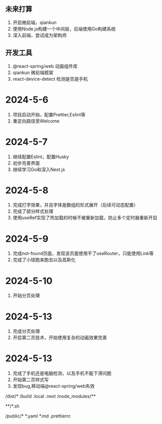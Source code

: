 ## 未来打算
1. 开启微前端，qiankun
2. 使用Node.js构建一个中间层，后端使用Go构建系统
3. 深入前端，尝试成为架构师

## 开发工具
1. @react-spring/web 动画组件库
2. qiankun 微前端框架
3. react-device-detect 检测是否是手机

# 2024-5-6
1. 项目启动开始，配置Prettier,Eslint等
2. 重定向路径至Welcome

# 2024-5-7
1. 继续配置Eslint，配置Husky
2. 初步完善界面
3. 继续学习Go和深入Next.js

# 2024-5-8
1. 完成打字效果，并且字体是数组的形式展开（后续可动态配置）
2. 完成了部分样式处理
3. 使用useRef实现了热加载的时候不被重新加载，防止多个定时器重新开启

# 2024-5-9
1. 完成not-found页面，发现该页面使用不了useRouter，只能使用Link等
2. 完成了小球跑来跑去以及高斯化

# 2024-5-10
1. 开始分页处理

# 2024-5-13
1. 完成分页处理
2. 开启第二页技术，开始使用复杂的动画效果完善

# 2024-5-13
1. 完成了手机还是电脑检测，以及手机不能下滑问题
2. 开始第二页样式写
3. 发现bug,移动端@react-spring/web失效


/dist/*
/build
.local
.next
/node_modules/**

**/*.sh

/public/*
*.yaml
*.md
.prettierrc